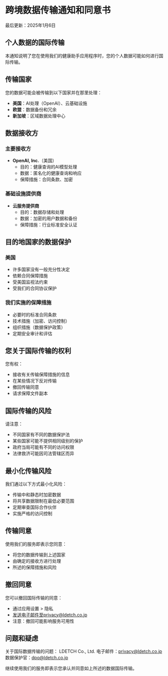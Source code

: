 # 跨境数据传输通知和同意书
最后更新：2025年1月6日

## 个人数据的国际传输

本通知说明了您在使用我们的健康助手应用程序时，您的个人数据可能如何进行国际传输。

## 传输国家

您的数据可能会被传输到以下国家并在那里处理：
- **美国**：AI处理（OpenAI）、云基础设施
- **欧盟**：数据备份和冗余
- **新加坡**：区域数据处理中心

## 数据接收方

### 主要接收方
- **OpenAI, Inc.**（美国）
  - 目的：健康查询的AI模型处理
  - 数据：匿名化的健康查询和响应
  - 保障措施：合同条款、加密

### 基础设施提供商
- **云服务提供商**
  - 目的：数据存储和处理
  - 数据：加密的用户数据和备份
  - 保障措施：行业标准安全认证

## 目的地国家的数据保护

### 美国
- 许多国家没有一般充分性决定
- 依赖合同保障措施
- 受美国监视法约束
- 受我们的合同协议保护

### 我们实施的保障措施
- 必要时的标准合同条款
- 技术措施（加密、访问控制）
- 组织措施（数据保护政策）
- 定期安全审计和评估

## 您关于国际传输的权利

您有权：
- 接收有关传输保障措施的信息
- 在某些情况下反对传输
- 撤回传输同意
- 请求保障文件副本

## 国际传输的风险

请注意：
- 不同国家有不同的数据保护法
- 某些国家可能不提供相同级别的保护
- 政府当局可能有不同的访问权限
- 法律救济可能因司法管辖区而异

## 最小化传输风险

我们通过以下方式最小化风险：
- 传输中和静态时加密数据
- 将共享数据限制在最低必要范围
- 定期审查国际合作伙伴
- 实施严格的访问控制

## 传输同意

使用我们的服务即表示您同意：
- 将您的数据传输到上述国家
- 由确定的接收方进行处理
- 所述的保障措施和风险

## 撤回同意

您可以撤回国际传输的同意：
- 通过应用设置 > 隐私
- 发送电子邮件至privacy@ldetch.co.jp
- 注意：撤回可能影响服务可用性

## 问题和疑虑

关于国际数据传输的问题：
LDETCH Co., Ltd.
电子邮件：privacy@ldetch.co.jp
数据保护官：dpo@ldetch.co.jp

继续使用我们的服务即表示您承认并同意如上所述的数据国际传输。